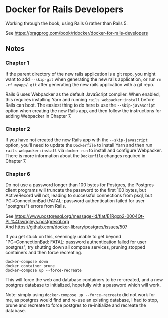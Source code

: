 # Docker for Rails Developers

Working through the book, using Rails 6 rather than Rails 5.

See https://pragprog.com/book/ridocker/docker-for-rails-developers

## Notes

### Chapter 1

If the parent directory of the new rails application is a git repo, you might
want to add `--skip-git` when generating the new rails application, or run `rm
-rf myapp/.git` after generating the new rails application with a git repo.

Rails 6 uses Webpacker as the default JavaScript compiler. When enabled, this
requires installing Yarn and running `rails webpacker:install` before Rails can
boot. The easiest thing to do here is use the `--skip-javascript` option when
creating the new Rails app, and then follow the instructions for adding
Webpacker in Chapter 7.

### Chapter 2

If you have not created the new Rails app with the `--skip-javascript` option,
you'll need to update the `Dockerfile` to install Yarn and then run `rails
webpacker:install` via `docker run` to install and configure Webpacker. There
is more information about the `Dockerfile` changes required in Chapter 7.

### Chapter 6

Do not use a password longer than 100 bytes for Postgres, the Postgres client
programs will truncate the password to the first 100 bytes, but ActiveRecord
will not, leading to successful connections from psql, but PG::ConnectionBad
(FATAL: password authentication failed for user "postgres") errors from Rails.

See https://www.postgresql.org/message-id/flat/E1Rqxp2-0004Qt-PL%40wrigleys.postgresql.org \
And https://github.com/docker-library/postgres/issues/507

If you get stuck on this, seemingly unable to get beyond "PG::ConnectionBad:
FATAL: password authentication failed for user postgres", try shutting down
all compose services, pruning stopped containers and then force recreating.

```
docker-compose down
docker container prune
docker-compose up --force-recreate
```

This will force the web and database containers to be re-created, and a new
postgres database to initialized, hopefully with a password which will work.

Note: simply using `docker-compose up --force-recreate` did not work for me,
as postgres would find and re-use an existing database, I had to stop, prune
and recreate to force postgres to re-initialize and recreate the database.
